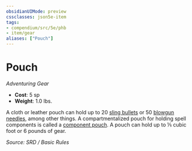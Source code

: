 ```yaml
---
obsidianUIMode: preview
cssclasses: json5e-item
tags:
- compendium/src/5e/phb
- item/gear
aliases: ["Pouch"]
---
```

# Pouch
*Adventuring Gear*  

- **Cost**: 5 sp
- **Weight**: 1.0 lbs.

A cloth or leather pouch can hold up to 20 [sling bullets](sling-bullet.md) or 50 [blowgun needles](blowgun-needle.md), among other things. A compartmentalized pouch for holding spell components is called a [component pouch](component-pouch.md). A pouch can hold up to ⅕ cubic foot or 6 pounds of gear.

*Source: SRD / Basic Rules*